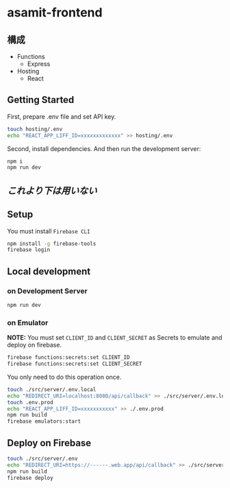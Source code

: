# asamit-frontend

## 構成
- Functions
    - Express
- Hosting
    - React

## Getting Started
First, prepare .env file and set API key.
```sh
touch hosting/.env
echo "REACT_APP_LIFF_ID=xxxxxxxxxxxxx" >> hosting/.env
```
Second, install dependencies.
And then run the development server:
```sh
npm i
npm run dev
```
*これより下は用いない*
-------

## Setup
You must install `Firebase CLI`
```sh
npm install -g firebase-tools
firebase login
```

## Local development
### on Development Server
```sh
npm run dev
```
### on Emulator
**NOTE:** You must set `CLIENT_ID` and `CLIENT_SECRET` as Secrets to emulate and deploy on firebase.
```sh
firebase functions:secrets:set CLIENT_ID
firebase functions:secrets:set CLIENT_SECRET
```
You only need to do this operation once.
```sh
touch ./src/server/.env.local
echo "REDIRECT_URI=localhost:8080/api/callback" >> ./src/server/.env.local
touch .env.prod
echo "REACT_APP_LIFF_ID=xxxxxxxxxxx" >> ./.env.prod
npm run build
firebase emulators:start
```

## Deploy on Firebase
```sh
touch ./src/server/.env
echo "REDIRECT_URI=https://------.web.app/api/callback" >> ./src/server/.env
npm run build
firebase deploy
```
